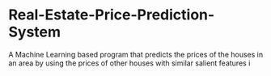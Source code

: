 # Real-Estate-Price-Prediction-System
A Machine Learning based program that predicts the prices of the houses in an area by using the prices of other houses with similar salient features i
